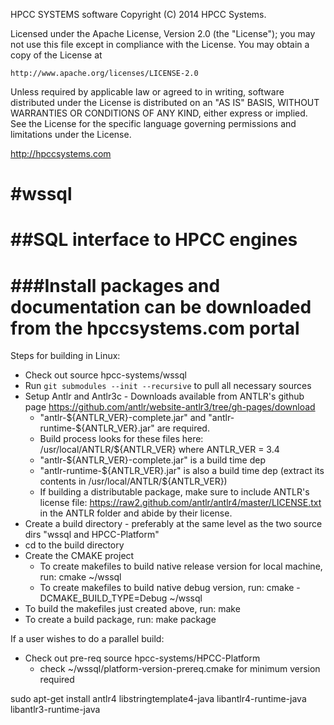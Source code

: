 HPCC SYSTEMS software Copyright (C) 2014 HPCC Systems.

Licensed under the Apache License, Version 2.0 (the "License");
you may not use this file except in compliance with the License.
You may obtain a copy of the License at

    http://www.apache.org/licenses/LICENSE-2.0

Unless required by applicable law or agreed to in writing, software
distributed under the License is distributed on an "AS IS" BASIS,
WITHOUT WARRANTIES OR CONDITIONS OF ANY KIND, either express or implied.
See the License for the specific language governing permissions and
limitations under the License.

http://hpccsystems.com

#wssql
=====
##SQL interface to HPCC engines
=====
###Install packages and documentation can be downloaded from the hpccsystems.com portal
=====

Steps for building in Linux:

- Check out source hpcc-systems/wssql
- Run `git submodules --init --recursive` to pull all necessary sources
- Setup Antlr and Antlr3c - Downloads available from ANTLR's github page https://github.com/antlr/website-antlr3/tree/gh-pages/download
  - "antlr-${ANTLR_VER}-complete.jar" and "antlr-runtime-${ANTLR_VER}.jar" are required.
  - Build process looks for these files here: /usr/local/ANTLR/${ANTLR_VER} where ANTLR_VER = 3.4
  - "antlr-${ANTLR_VER}-complete.jar" is a build time dep
  - "antlr-runtime-${ANTLR_VER}.jar" is also a build time dep (extract its contents in /usr/local/ANTLR/${ANTLR_VER})
  - If building a distributable package, make sure to include ANTLR's license file: https://raw2.github.com/antlr/antlr4/master/LICENSE.txt in the ANTLR folder and abide by their license. 
- Create a build directory - preferably at the same level as the two source dirs "wssql and HPCC-Platform"
- cd to the build directory
- Create the CMAKE project
  - To create makefiles to build native release version for local machine, run: cmake ~/wssql
  - To create makefiles to build native debug version, run: cmake -DCMAKE_BUILD_TYPE=Debug ~/wssql
- To build the makefiles just created above, run: make
- To create a build package, run: make package

If a user wishes to do a parallel build:
- Check out pre-req source hpcc-systems/HPCC-Platform
  - check ~/wssql/platform-version-prereq.cmake for minimum version required

sudo apt-get install antlr4 libstringtemplate4-java libantlr4-runtime-java libantlr3-runtime-java
